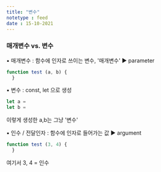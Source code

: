 ```yaml
---
title: "변수"
notetype : feed
date : 15-10-2021
---
```


### 매개변수 vs. 변수

▪️ 매개변수 : 함수에 인자로 쓰이는 변수, '매개변수' ▶️ parameter 

```js
function test (a, b) { 
  } 
```



▪️ 변수 : const, let 으로 생성

```js 
let a =
let b = 
```

이렇게 생성한 a,b는 그냥 '변수'



▪️ 인수 / 전달인자 : 함수에 인자로 들어가는 값  ▶️ argument

```js
function test (3, 4) { 
  }
```

여기서 3, 4 = 인수
